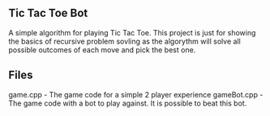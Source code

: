 ## Tic Tac Toe Bot
A simple algorithm for playing Tic Tac Toe. This project is just for showing the basics of recursive problem sovling as the algorythm will solve all possible outcomes of each move and pick the best one.

## Files
game.cpp - The game code for a simple 2 player experience
gameBot.cpp - The game code with a bot to play against. It is possible to beat this bot. 
